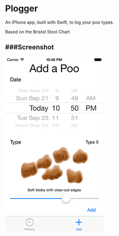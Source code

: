 Plogger
===============

An iPhone app, built with Swift, to log your poo types.

Based on the Bristol Stool Chart

###Screenshot
-------
!['Poster'](screenshot.png)

